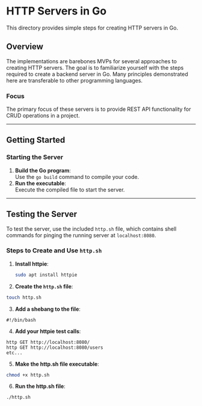 # HTTP Servers in Go

This directory provides simple steps for creating HTTP servers in Go.

## Overview
The implementations are barebones MVPs for several approaches to creating HTTP servers. The goal is to familiarize yourself with the steps required to create a backend server in Go. Many principles demonstrated here are transferable to other programming languages.

### Focus
The primary focus of these servers is to provide REST API functionality for CRUD operations in a project.

---

## Getting Started

### Starting the Server
1. **Build the Go program**:  
   Use the `go build` command to compile your code.
2. **Run the executable**:  
   Execute the compiled file to start the server.

---

## Testing the Server

To test the server, use the included `http.sh` file, which contains shell commands for pinging the running server at `localhost:8080`.

### Steps to Create and Use `http.sh`

1. **Install httpie**:  
   ```bash
   sudo apt install httpie
   ```
2. **Create the `http.sh` file**:
  ```bash
  touch http.sh
  ```
3. **Add a shebang to the file**:
  ```
  #!/bin/bash
  ```
4. **Add your httpie test calls**:
  ```
  http GET http://localhost:8080/
  http GET http://localhost:8080/users
  etc...
  ```
5. **Make the http.sh file executable**:
  ```bash
  chmod +x http.sh
  ```
6. **Run the http.sh file**:
  ```bash
  ./http.sh
  ```
